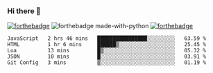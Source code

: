### Hi there 👋

<!--
**jordan-creyelman/jordan-creyelman** is a ✨ _special_ ✨ repository because its `README.md` (this file) appears on your GitHub profile.

Here are some ideas to get you started:

- 🔭 I’m currently working on ...
- 🌱 I’m currently learning ...
- 👯 I’m looking to collaborate on ...
- 🤔 I’m looking for help with ...
- 💬 Ask me about ...
- 📫 How to reach me: ...
- 😄 Pronouns: ...
- ⚡ Fun fact: ...
-->
[![forthebadge](https://forthebadge.com/images/badges/built-by-developers.svg)](https://forthebadge.com)
![forthebadge made-with-python](http://ForTheBadge.com/images/badges/made-with-python.svg)
[![forthebadge](https://forthebadge.com/images/badges/made-with-javascript.svg)](https://forthebadge.com)
<!-- ubuntu -->


<!--START_SECTION:waka-->
```text
JavaScript   2 hrs 46 mins   ████████████████░░░░░░░░░   63.59 % 
HTML         1 hr 6 mins     ██████▒░░░░░░░░░░░░░░░░░░   25.45 % 
Lua          13 mins         █▒░░░░░░░░░░░░░░░░░░░░░░░   05.32 % 
JSON         10 mins         █░░░░░░░░░░░░░░░░░░░░░░░░   03.91 % 
Git Config   3 mins          ▒░░░░░░░░░░░░░░░░░░░░░░░░   01.19 % 
```
<!--END_SECTION:waka-->
